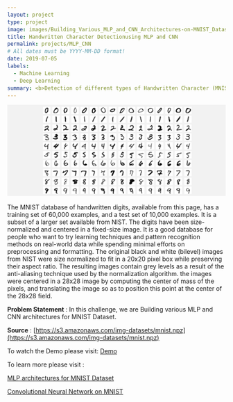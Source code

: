 ```yaml
---
layout: project
type: project
image: images/Building_Various_MLP_and_CNN_Architectures-on-MNIST_Dataset_icon_gif.gif
title: Handwritten Character Detectionusing MLP and CNN
permalink: projects/MLP_CNN
# All dates must be YYYY-MM-DD format!
date: 2019-07-05
labels:
  - Machine Learning
  - Deep Learning
summary: <b>Detection of different types of Handwritten Character (MNIST Dataset) and classifying them in different classes.<br><br><center><button onclick="location.href='https://www.youtube.com/watch?v=PFlCU7Knf7A'" type="button">WATCH DEMO</button></br></br></center></b>
---
```


<img class="ui image" src="../images/Building_Various_MLP_Architectures_on_MNIST_Banner.png">

The MNIST database of handwritten digits, available from this page, has a training set of 60,000 examples, and a test set of 10,000 examples. It is a subset of a larger set available from NIST. The digits have been size-normalized and centered in a fixed-size image. It is a good database for people who want to try learning techniques and pattern recognition methods on real-world data while spending minimal efforts on preprocessing and formatting. The original black and white (bilevel) images from NIST were size normalized to fit in a 20x20 pixel box while preserving their aspect ratio. The resulting images contain grey levels as a result of the anti-aliasing technique used by the normalization algorithm. the images were centered in a 28x28 image by computing the center of mass of the pixels, and translating the image so as to position this point at the center of the 28x28 field.

<b>Problem Statement</b> : In this challenge, we are Building various MLP and CNN architectures for MNIST Dataset.

<b>Source</b> : [https://s3.amazonaws.com/img-datasets/mnist.npz](https://s3.amazonaws.com/img-datasets/mnist.npz)

To watch the Demo please visit: [Demo](https://www.youtube.com/watch?v=PFlCU7Knf7A)

To learn more please visit : 

[MLP architectures for MNIST Dataset](https://github.com/Souravban/Building-Various-MLP-Architectures-on-MNIST)

[Convolutional Neural Network on MNIST](https://github.com/Souravban/Convolutional-Neural-Network-on-MNIST)
